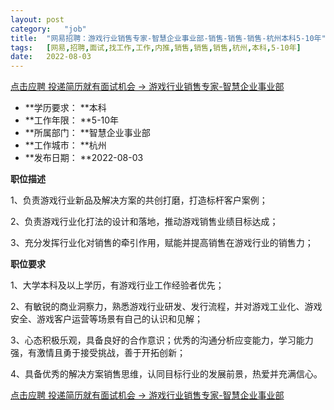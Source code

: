 ```yaml
---
layout:	post
category:	"job"
title:	"网易招聘：游戏行业销售专家-智慧企业事业部-销售-销售-销售-杭州本科5-10年"
tags:	[网易,招聘,面试,找工作,工作,内推,销售,销售,销售,杭州,本科,5-10年]
date:	2022-08-03
---
```


[点击应聘 投递简历就有面试机会 ->  游戏行业销售专家-智慧企业事业部](http://mobile.bole.netease.com/bole/boleDetail?id=41959&employeeId=346f03c3cda5f04c&key=all)



- **学历要求： **本科
- **工作年限： **5-10年
- **所属部门： **智慧企业事业部
- **工作城市： **杭州
- **发布日期： **2022-08-03



**职位描述**

1、负责游戏行业新品及解决方案的共创打磨，打造标杆客户案例；

2、负责游戏行业化打法的设计和落地，推动游戏销售业绩目标达成；

3、充分发挥行业化对销售的牵引作用，赋能并提高销售在游戏行业的销售力；



**职位要求**

1、大学本科及以上学历，有游戏行业工作经验者优先；

2、有敏锐的商业洞察力，熟悉游戏行业研发、发行流程，并对游戏工业化、游戏安全、游戏客户运营等场景有自己的认识和见解；

3、心态积极乐观，具备良好的合作意识；优秀的沟通分析应变能力，学习能力强，有激情且勇于接受挑战，善于开拓创新；

4、具备优秀的解决方案销售思维，认同目标行业的发展前景，热爱并充满信心。



[点击应聘 投递简历就有面试机会 ->  游戏行业销售专家-智慧企业事业部](http://mobile.bole.netease.com/bole/boleDetail?id=41959&employeeId=346f03c3cda5f04c&key=all)